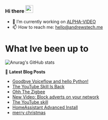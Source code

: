 ### Hi there <a href="https://www.gautamkrishnar.com/"><img src="https://media.giphy.com/media/hvRJCLFzcasrR4ia7z/giphy.gif" width="25px"></a>

<!--
**andrewstech/andrewstech** is a ✨ _special_ ✨ repository because its `README.md` (this file) appears on your GitHub profile.

Here are some ideas to get you started:

-->

- 🔭 I’m currently working on [ALPHA-VIDEO](https://github.com/unofficial-skills/alpha-video)
- 📫 How to reach me: hello@andrewstech.me

# What Ive been up to

![Anurag's GitHub stats](https://github-readme-stats.vercel.app/api?username=andrewstech&show_icons=true)

📕 **Latest Blog Posts**
<!-- BLOG-POST-LIST:START -->
- [Goodbye Voiceflow and hello Python!](https://andrewstech.me/goodbye-voiceflow-and-hello-pytthon-2/)
- [The YouTube Skill Is Back](https://andrewstech.me/the-youtube-skill-is-back/)
- [Ohh The Zigbee](https://andrewstech.me/ohh-the-zigbee/)
- [New Video: Block adverts on your network](https://andrewstech.me/new-video-block-adverts-on-your-network/)
- [The YouTube skill](https://andrewstech.me/the-youtube-skill/)
- [HomeAssistant Advanced Install](https://andrewstech.me/homeassistant-advanced-install/)
- [merry christmas](https://andrewstech.me/merry-christmas/)
<!-- BLOG-POST-LIST:END -->

